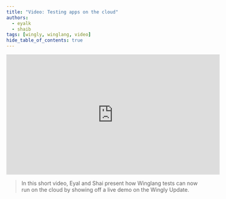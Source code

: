 ```yaml
---
title: "Video: Testing apps on the cloud"
authors: 
  - eyalk
  - shaib
tags: [wingly, winglang, video]
hide_table_of_contents: true
---
```



<iframe width="560" height="315" src="https://www.youtube.com/embed/HIbC0CWBTg8" title="YouTube video player" frameborder="0" allow="accelerometer; autoplay; clipboard-write; encrypted-media; gyroscope; picture-in-picture; web-share; fullscreen" allowfullscreen></iframe>

> In this short video, Eyal and Shai present how Winglang tests can now run on the cloud by showing off a live demo on the Wingly Update.

<!--truncate-->

